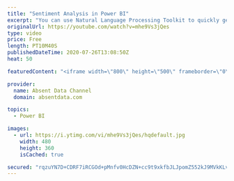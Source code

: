 ```yaml
---
title: "Sentiment Analysis in Power BI"
excerpt: "You can use Natural Language Processing Toolkit to quickly get sentiment scores on text like comments or tweets. You can check out the full written instructions here:"
originalUrl: https://youtube.com/watch?v=mhe9Vs3jQes
type: video
price: Free
length: PT10M40S
publishedDateTime: 2020-07-26T13:08:50Z
heat: 50

featuredContent: "<iframe width=\"800\" height=\"500\" frameborder=\"0\" src=\"https://www.youtube.com/embed/mhe9Vs3jQes\" allow=\"accelerometer; autoplay; encrypted-media; gyroscope; picture-in-picture\" allowfullscreen></iframe>"

provider:
  name: Absent Data Channel
  domain: absentdata.com

topics:
  - Power BI

images:
  - url: https://i.ytimg.com/vi/mhe9Vs3jQes/hqdefault.jpg
    width: 480
    height: 360
    isCached: true

secured: "rqzuYN7D+CDRF7iRCGOd+pMnfv0HcDZN+cc9t9xkfbJLJpomZ552kJ9MVkKLvbIRKK5JwiFuGCTjo9jMYOWBCWoDbxgxi+sX8agRBs1EOw1m1b38RtHBe01tMEyMuFQyMZBukNFdlyrK2ham1fwIt+/c2K3Qr+TmsehwR2Q5H+HCi0oMyQJBD4pbu3Gx3CxYaGJxEmJIqNvw6m0ZKAbQum+uUfG+kSiCE7dX848+PiprFnuOMx2+uiXiVEEjWpMt9ZH1kE5p41K17s4R3tHcdinJwtLzG9ZVZCztVK0SMt3o68wilxuKJMW5Yc4QUkblGDBu/WOa0D5wfq+Dq48qs/uEbhGix4uArijtaxYAFhd/siJzcsi+wEpt8rCDIHQRuA0mmsDIi4a0YZDG0gp6ODjCxWXLAAkmOEBNrBIncj8=;65Q5VIMNcSeAESccfEKRAQ=="
---
```


